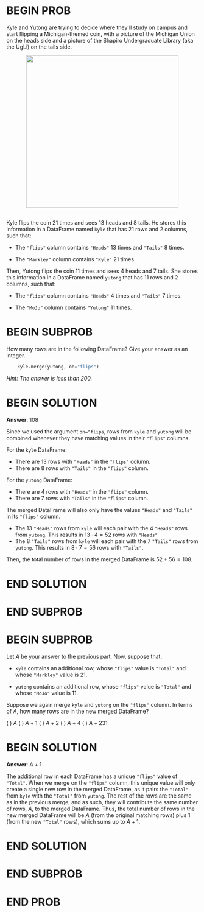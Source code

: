# BEGIN PROB

Kyle and Yutong are trying to decide where they'll study on campus and
start flipping a Michigan-themed coin, with a picture of the Michigan Union
on the heads side and a picture of the Shapiro Undergraduate Library (aka
the UgLi) on the tails side.

<center><img src='../assets/images/disc04_new/michigan_union.png' width=400></center>
<br>

Kyle flips the coin 21 times and sees 13 heads and 8 tails. He stores
this information in a DataFrame named `kyle` that has 21 rows and 2
columns, such that:

- The `"flips"` column contains `"Heads"` 13 times and `"Tails"` 8
  times.

- The `"Markley"` column contains `"Kyle"` 21 times.

Then, Yutong flips the coin 11 times and sees 4 heads and 7 tails. She
stores this information in a DataFrame named `yutong` that has 11 rows
and 2 columns, such that:

- The `"flips"` column contains `"Heads"` 4 times and `"Tails"` 7
  times.

- The `"MoJo"` column contains `"Yutong"` 11 times.

# BEGIN SUBPROB

How many rows are in the following DataFrame? Give your answer as an
integer.

```py
    kyle.merge(yutong, on="flips")
```

_Hint: The answer is less than 200._

# BEGIN SOLUTION

**Answer**: 108

Since we used the argument `on="flips`, rows from `kyle` and `yutong` will be combined whenever they have matching values in their `"flips"` columns.

For the `kyle` DataFrame:

- There are 13 rows with `"Heads"` in the `"flips"` column.
- There are 8 rows with `"Tails"` in the `"flips"` column.

For the `yutong` DataFrame:

- There are 4 rows with `"Heads"` in the `"flips"` column.
- There are 7 rows with `"Tails"` in the `"flips"` column.

The merged DataFrame will also only have the values `"Heads"` and `"Tails"` in its `"flips"` column.

- The 13 `"Heads"` rows from `kyle` will each pair with the 4 `"Heads"` rows from `yutong`. This results in $13 \cdot 4 = 52$ rows with `"Heads"`
- The 8 `"Tails"` rows from `kyle` will each pair with the 7 `"Tails"` rows from `yutong`. This results in $8 \cdot 7 = 56$ rows with `"Tails"`.

Then, the total number of rows in the merged DataFrame is $52 + 56 = 108$.

# END SOLUTION

# END SUBPROB

# BEGIN SUBPROB

Let $A$ be your answer to the previous part. Now, suppose that:

- `kyle` contains an additional row, whose `"flips"` value is
  `"Total"` and whose `"Markley"` value is 21.

- `yutong` contains an additional row, whose `"flips"` value is
  `"Total"` and whose `"MoJo"` value is 11.

Suppose we again merge `kyle` and `yutong` on the `"flips"` column. In
terms of $A$, how many rows are in the new merged DataFrame?

( ) $A$
( ) $A+1$
( ) $A+2$
( ) $A+4$
( ) $A+231$

# BEGIN SOLUTION

**Answer**: $A+1$

The additional row in each DataFrame has a unique `"flips"` value of `"Total"`. When we merge on the `"flips"` column, this unique value will only create a single new row in the merged DataFrame, as it pairs the `"Total"` from `kyle` with the `"Total"` from `yutong`. The rest of the rows are the same as in the previous merge, and as such, they will contribute the same number of rows, $A$, to the merged DataFrame. Thus, the total number of rows in the new merged DataFrame will be $A$ (from the original matching rows) plus 1 (from the new `"Total"` rows), which sums up to $A+1$.

# END SOLUTION

# END SUBPROB

# END PROB
